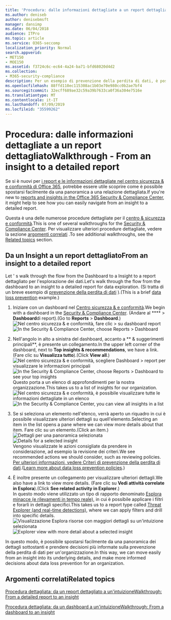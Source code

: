 ```yaml
---
title: 'Procedura: dalle informazioni dettagliate a un report dettagliato'
ms.author: deniseb
author: denisebmsft
manager: dansimp
ms.date: 06/04/2018
audience: ITPro
ms.topic: article
ms.service: O365-seccomp
localization_priority: Normal
search.appverid:
- MET150
- MOE150
ms.assetid: f3724c6c-ec64-4a24-ba71-bfd68020d4d2
ms.collection:
- M365-security-compliance
description: Per un esempio di prevenzione della perdita di dati, è possibile passare da una &amp; panoramica a una relazione dettagliata nel centro sicurezza e conformità.
ms.openlocfilehash: 88ffd110ec115308ac1b03e70e980cc0b2ae7bf4
ms.sourcegitcommit: 32ecff689ae32c59a39b7633ca0f36a304e7516e
ms.translationtype: MT
ms.contentlocale: it-IT
ms.lasthandoff: 07/09/2019
ms.locfileid: "35599262"
---
```

# <a name="walkthrough---from-an-insight-to-a-detailed-report"></a><span data-ttu-id="a553b-103">Procedura: dalle informazioni dettagliate a un report dettagliato</span><span class="sxs-lookup"><span data-stu-id="a553b-103">Walkthrough - From an insight to a detailed report</span></span>

<span data-ttu-id="a553b-104">Se si è nuovi per [i report e le informazioni dettagliate nel centro sicurezza &amp; e conformità di Office 365](reports-and-insights-in-security-and-compliance.md), potrebbe essere utile scoprire come è possibile spostarsi facilmente da una panoramica a una relazione dettagliata.</span><span class="sxs-lookup"><span data-stu-id="a553b-104">If you're new to [reports and insights in the Office 365 Security &amp; Compliance Center](reports-and-insights-in-security-and-compliance.md), it might help to see how you can easily navigate from an insight to a detailed report.</span></span> 
  
<span data-ttu-id="a553b-105">Questa è una delle numerose procedure dettagliate per il [centro &amp; sicurezza e conformità](https://protection.office.com).</span><span class="sxs-lookup"><span data-stu-id="a553b-105">This is one of several walkthroughs for the [Security &amp; Compliance Center](https://protection.office.com).</span></span> <span data-ttu-id="a553b-106">Per visualizzare ulteriori procedure dettagliate, vedere la sezione [argomenti correlati](#related-topics) .</span><span class="sxs-lookup"><span data-stu-id="a553b-106">To see additional walkthroughs, see the [Related topics](#related-topics) section.</span></span> 
  
## <a name="from-an-insight-to-a-detailed-report"></a><span data-ttu-id="a553b-107">Da un Insight a un report dettagliato</span><span class="sxs-lookup"><span data-stu-id="a553b-107">From an insight to a detailed report</span></span>

<span data-ttu-id="a553b-108">Let ' s walk through the flow from the Dashboard to a Insight to a report dettagliato per l'esplorazione dei dati.</span><span class="sxs-lookup"><span data-stu-id="a553b-108">Let's walk through the flow from the dashboard to an insight to a detailed report for data exploration.</span></span> <span data-ttu-id="a553b-109">(Si tratta di un breve esempio di [prevenzione della perdita di dati](data-loss-prevention-policies.md) ).</span><span class="sxs-lookup"><span data-stu-id="a553b-109">(This is a brief [data loss prevention](data-loss-prevention-policies.md) example.)</span></span> 
  
1. <span data-ttu-id="a553b-110">Iniziare con un dashboard nel [Centro sicurezza &amp; e conformità](https://protection.office.com).</span><span class="sxs-lookup"><span data-stu-id="a553b-110">We begin with a dashboard in the [Security &amp; Compliance Center](https://protection.office.com).</span></span> <span data-ttu-id="a553b-111">(Andare al \*\*\*\* \> **Dashboard**di report).</span><span class="sxs-lookup"><span data-stu-id="a553b-111">(Go to **Reports** \> **Dashboard**.)</span></span><br/><span data-ttu-id="a553b-112">![Nel centro sicurezza &amp; e conformità, fare clic \> su dashboard report](media/2a668c3d-3fa3-4e37-8149-46989b33ae8c.png)</span><span class="sxs-lookup"><span data-stu-id="a553b-112">![In the Security &amp; Compliance Center, choose Reports \> Dashboard](media/2a668c3d-3fa3-4e37-8149-46989b33ae8c.png)</span></span>
  
2. <span data-ttu-id="a553b-113">Nell'angolo in alto a sinistra del dashboard, accanto a \*\* &amp; suggerimenti principali\*\*, è presente un collegamento.</span><span class="sxs-lookup"><span data-stu-id="a553b-113">In the upper left corner of the dashboard, next to **Top insights &amp; recommendations**, we have a link.</span></span> <span data-ttu-id="a553b-114">(Fare clic su **Visualizza tutto**).</span><span class="sxs-lookup"><span data-stu-id="a553b-114">(Click **View all**.)</span></span><br/><span data-ttu-id="a553b-115">![Nel centro sicurezza &amp; e conformità, scegliere Dashboard \> report per visualizzare le informazioni principali](media/9bb64e11-494f-40a4-ab3d-8d3c7789f300.png)</span><span class="sxs-lookup"><span data-stu-id="a553b-115">![In the Security &amp; Compliance Center, choose Reports \> Dashboard to see your top insights](media/9bb64e11-494f-40a4-ab3d-8d3c7789f300.png)</span></span><br/><span data-ttu-id="a553b-116">Questo porta a un elenco di approfondimenti per la nostra organizzazione.</span><span class="sxs-lookup"><span data-stu-id="a553b-116">This takes us to a list of insights for our organization.</span></span><br/><span data-ttu-id="a553b-117">![Nel centro sicurezza &amp; e conformità, è possibile visualizzare tutte le informazioni dettagliate in un elenco](media/1289af77-bf5a-444a-97a1-03d8a83f75a9.png)</span><span class="sxs-lookup"><span data-stu-id="a553b-117">![In the Security &amp; Compliance Center, you can view all insights in a list](media/1289af77-bf5a-444a-97a1-03d8a83f75a9.png)</span></span>
  
3. <span data-ttu-id="a553b-118">Se si seleziona un elemento nell'elenco, verrà aperto un riquadro in cui è possibile visualizzare ulteriori dettagli su quell'elemento.</span><span class="sxs-lookup"><span data-stu-id="a553b-118">Selecting an item in the list opens a pane where we can view more details about that item.</span></span> <span data-ttu-id="a553b-119">Fare clic su un elemento.</span><span class="sxs-lookup"><span data-stu-id="a553b-119">(Click an item.)</span></span><br/><span data-ttu-id="a553b-120">![Dettagli per una panoramica selezionata](media/dcbb389f-23b0-4031-b789-4a49068af85a.png)</span><span class="sxs-lookup"><span data-stu-id="a553b-120">![Details for a selected insight](media/dcbb389f-23b0-4031-b789-4a49068af85a.png)</span></span><br/><span data-ttu-id="a553b-121">Vengono visualizzate le azioni consigliate da prendere in considerazione, ad esempio la revisione dei criteri.</span><span class="sxs-lookup"><span data-stu-id="a553b-121">We see recommended actions we should consider, such as reviewing policies.</span></span> <span data-ttu-id="a553b-122">[Per ulteriori informazioni, vedere Criteri di prevenzione della perdita di dati](data-loss-prevention-policies.md).</span><span class="sxs-lookup"><span data-stu-id="a553b-122">([Learn more about data loss prevention policies](data-loss-prevention-policies.md).)</span></span>
    
4. <span data-ttu-id="a553b-123">È inoltre presente un collegamento per visualizzare ulteriori dettagli.</span><span class="sxs-lookup"><span data-stu-id="a553b-123">We also have a link to view more details.</span></span> <span data-ttu-id="a553b-124">(Fare clic su **Vedi attività correlate in Esplora**).</span><span class="sxs-lookup"><span data-stu-id="a553b-124">(Click **See related activity in Explorer**.)</span></span><br/><span data-ttu-id="a553b-125">In questo modo viene utilizzato un tipo di rapporto denominato [Esplora minacce (e rilevamenti in tempo reale)](threat-explorer.md), in cui è possibile applicare i filtri e forarli in dettagli specifici.</span><span class="sxs-lookup"><span data-stu-id="a553b-125">This takes us to a report type called [Threat Explorer (and real-time detections)](threat-explorer.md), where we can apply filters and drill into specific details.</span></span><br/><span data-ttu-id="a553b-126">![Visualizzazione Esplora risorse con maggiori dettagli su un'intuizione selezionata](media/3ad15b15-7158-44b7-beda-013351bd868e.png)</span><span class="sxs-lookup"><span data-stu-id="a553b-126">![Explorer view with more detail about a selected insight](media/3ad15b15-7158-44b7-beda-013351bd868e.png)</span></span>
  
<span data-ttu-id="a553b-127">In questo modo, è possibile spostarsi facilmente da una panoramica dei dettagli sottostanti e prendere decisioni più informate sulla prevenzione della perdita di dati per un'organizzazione.</span><span class="sxs-lookup"><span data-stu-id="a553b-127">In this way, we can move easily from an insight into its underlying details, and make more informed decisions about data loss prevention for an organization.</span></span>
  
## <a name="related-topics"></a><span data-ttu-id="a553b-128">Argomenti correlati</span><span class="sxs-lookup"><span data-stu-id="a553b-128">Related topics</span></span>

[<span data-ttu-id="a553b-129">Procedura dettagliata: da un report dettagliato a un'intuizione</span><span class="sxs-lookup"><span data-stu-id="a553b-129">Walkthrough: From a detailed report to an insight</span></span>](from-a-detailed-report-to-an-insight.md)
  
[<span data-ttu-id="a553b-130">Procedura dettagliata: da un dashboard a un'intuizione</span><span class="sxs-lookup"><span data-stu-id="a553b-130">Walkthrough: From a dashboard to an insight</span></span>](from-a-dashboard-to-an-insight.md)
  


